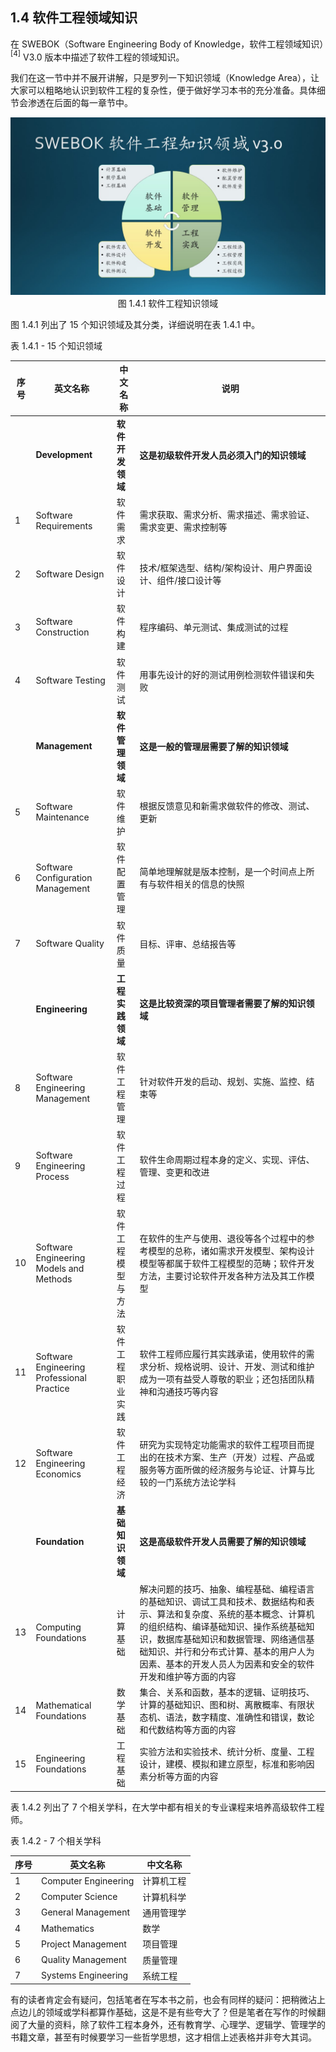## 1.4 软件工程领域知识

在 SWEBOK（Software Engineering Body of Knowledge，软件工程领域知识）$^{[4]}$ V3.0  版本中描述了软件工程的领域知识。

我们在这一节中并不展开讲解，只是罗列一下知识领域（Knowledge Area），让大家可以粗略地认识到软件工程的复杂性，便于做好学习本书的充分准备。具体细节会渗透在后面的每一章节中。

<center>
<img src="Images/Slide9.JPG"/>
图 1.4.1 软件工程知识领域
</center>

图 1.4.1 列出了 15 个知识领域及其分类，详细说明在表 1.4.1 中。

表 1.4.1 - 15 个知识领域

|序号|英文名称|中文名称|说明|
|--|--|--|--|
||**Development**|**软件开发领域**|**这是初级软件开发人员必须入门的知识领域**|
|1|Software Requirements|软件需求|需求获取、需求分析、需求描述、需求验证、需求变更、需求控制等|
|2|Software Design|软件设计|技术/框架选型、结构/架构设计、用户界面设计、组件/接口设计等|
|3|Software Construction|软件构建|程序编码、单元测试、集成测试的过程|
|4|Software Testing|软件测试|用事先设计的好的测试用例检测软件错误和失败|
||**Management**|**软件管理领域**|**这是一般的管理层需要了解的知识领域**|
|5|Software Maintenance|软件维护|根据反馈意见和新需求做软件的修改、测试、更新|
|6|Software Configuration Management|软件配置管理|简单地理解就是版本控制，是一个时间点上所有与软件相关的信息的快照|
|7|Software Quality|软件质量|目标、评审、总结报告等|
||**Engineering**|**工程实践领域**|**这是比较资深的项目管理者需要了解的知识领域**|
|8|Software Engineering Management|软件工程管理|针对软件开发的启动、规划、实施、监控、结束等|
|9|Software Engineering Process|软件工程过程|软件生命周期过程本身的定义、实现、评估、管理、变更和改进|
|10|Software Engineering Models and Methods|软件工程<br>模型与方法|在软件的生产与使用、退役等各个过程中的参考模型的总称，诸如需求开发模型、架构设计模型等都属于软件工程模型的范畴；软件开发方法，主要讨论软件开发各种方法及其工作模型|
|11|Software Engineering Professional Practice|软件工程<br>职业实践|软件工程师应履行其实践承诺，使用软件的需求分析、规格说明、设计、开发、测试和维护成为一项有益受人尊敬的职业；还包括团队精神和沟通技巧等内容|
|12|Software Engineering Economics|软件工程经济|研究为实现特定功能需求的软件工程项目而提出的在技术方案、生产（开发）过程、产品或服务等方面所做的经济服务与论证、计算与比较的一门系统方法论学科|
||**Foundation**|**基础知识领域**|**这是高级软件开发人员需要了解的知识领域**|
|13|Computing Foundations|计算基础|解决问题的技巧、抽象、编程基础、编程语言的基础知识、调试工具和技术、数据结构和表示、算法和复杂度、系统的基本概念、计算机的组织结构、编译基础知识、操作系统基础知识，数据库基础知识和数据管理、网络通信基础知识、并行和分布式计算、基本的用户人为因素、基本的开发人员人为因素和安全的软件开发和维护等方面的内容|
|14|Mathematical Foundations|数学基础|集合、关系和函数，基本的逻辑、证明技巧、计算的基础知识、图和树、离散概率、有限状态机、语法，数字精度、准确性和错误，数论和代数结构等方面的内容|
|15|Engineering Foundations|工程基础|实验方法和实验技术、统计分析、度量、工程设计，建模、模拟和建立原型，标准和影响因素分析等方面的内容|

表 1.4.2 列出了 7 个相关学科，在大学中都有相关的专业课程来培养高级软件工程师。

表 1.4.2 - 7 个相关学科

|序号|英文名称|中文名称|
|---|---|---|
|1|Computer Engineering|计算机工程|
|2|Computer Science|计算机科学|
|3|General Management|通用管理学|
|4|Mathematics|数学|
|5|Project Management|项目管理|
|6|Quality Management|质量管理|
|7|Systems Engineering|系统工程|

有的读者肯定会有疑问，包括笔者在写本书之前，也会有同样的疑问：把稍微沾上点边儿的领域或学科都算作基础，这是不是有些夸大了？但是笔者在写作的时候翻阅了大量的资料，除了软件工程本身外，还有教育学、心理学、逻辑学、管理学的书籍文章，甚至有时候要学习一些哲学思想，这才相信上述表格并非夸大其词。
